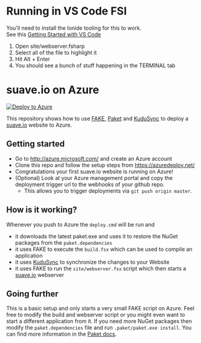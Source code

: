 # Running in VS Code FSI

You'll need to install the Ionide tooling for this to work.  
See this [Getting Started with VS Code](https://docs.microsoft.com/en-us/dotnet/articles/fsharp/tutorials/getting-started/getting-started-vscode)

1. Open site/webserver.fsharp
2. Select all of the file to highlight it
3. Hit Alt + Enter
4. You should see a bunch of stuff happening in the TERMINAL tab

# suave.io on Azure

[![Deploy to Azure](http://azuredeploy.net/deploybutton.png)](https://azuredeploy.net/)

This repository shows how to use [FAKE](https://github.com/fsharp/FAKE), [Paket](https://github.com/fsprojects/Paket) and [KuduSync](https://github.com/projectkudu/KuduSync) to deploy a [suave.io](http://suave.io/) website to Azure.

## Getting started

* Go to http://azure.microsoft.com/ and create an Azure account
* Clone this repo and follow the setup steps from https://azuredeploy.net/
* Congratulations your first suave.io website is running on Azure!
* (Optional) Look at your Azure management portal and copy the deployment trigger url to the webhooks of your github repo.
   * This allows you to trigger deployments via `git push origin master`.   

## How is it working?

Whenever you push to Azure the `deploy.cmd` will be run and 

  * it downloads the latest paket.exe and uses it to restore the NuGet packages from the `paket.dependencies`
  * it uses FAKE to execute the `build.fsx` which can be used to compile an application  
  * it uses [KuduSync](https://github.com/projectkudu/KuduSync) to synchronize the changes to your Website
  * it uses FAKE to run the `site/webserver.fsx` script which then starts a [suave.io](https://github.com/SuaveIO/suave) webserver

## Going further
      
This is a basic setup and only starts a very small FAKE script on Azure. 
Feel free to modify the build and webserver script or you might even want to start a different application from it.
If you need more NuGet packages then modify the `paket.dependencies` file and run `.paket/paket.exe install`. 
You can find more information in the [Paket docs](http://fsprojects.github.io/Paket/).